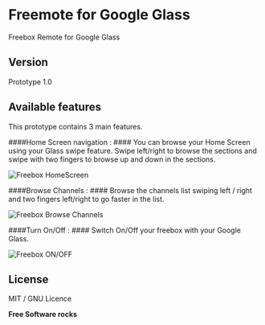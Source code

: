 Freemote for Google Glass 
=========

Freebox Remote for Google Glass 

Version
----

Prototype 1.0

Available features
-----------
This prototype contains 3 main features.


####Home Screen navigation : ####
You can browse your Home Screen using your Glass swipe feature. 
Swipe left/right to browse the sections and swipe with two fingers to browse up and down in the sections.

![Freebox HomeScreen](http://s11.postimg.org/ewf4qje83/Capture_d_cran_2014_03_15_16_30_12.png "freebox homescreen control with Glass")

####Browse Channels : ####
Browse the channels list swiping left / right and two fingers left/right to go faster in the list.

![Freebox Browse Channels](http://s13.postimg.org/h5a2v41wn/Capture_d_cran_2014_03_15_16_30_23.png "freebox channel browsing")

####Turn On/Off : ####
Switch On/Off your freebox with your Google Glass.

![Freebox ON/OFF](http://s15.postimg.org/4pfxnw3sr/Capture_d_cran_2014_03_15_16_30_33.png "freebox switch on/off with your Glass")


License
----

MIT / GNU Licence


**Free Software rocks**

    